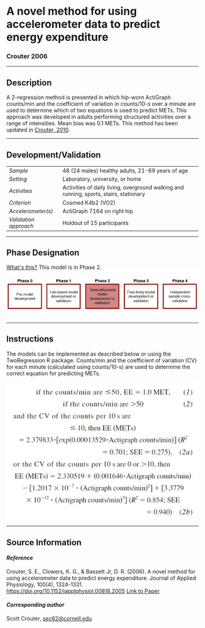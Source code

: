 # A novel method for using accelerometer data to predict energy expenditure
### Crouter 2006
---

## Description
A 2-regression method is presented in which hip-worn ActiGraph counts/min and the coefficient of variation in counts/10-s over a minute are used to determine which of two equations is used to predict METs. This approach was developed in adults performing structured activities over a range of intensities. Mean bias was 0.1 METs. This method has been updated in [Crouter, 2010](https://github.com/clevengerkimberly/AccelerometerRepository/tree/main/Crouter2010).


---

## Development/Validation

|  |  |
| ------------- | ------------- |
| *Sample*  |48 (24 males) healthy adults, 21-69 years of age |
| *Setting*  |Laboratory, university, or home |
| *Activities*  |Activities of daily living, overground walking and running, sports, stairs, stationary   |
| *Criterion* |Cosmed K4b2 (VO2)   |
| *Accelerometer(s)* |ActiGraph 7164 on right hip   |
| *Validation approach* |Holdout of 15 participants   |



---
## Phase Designation
[What's this?](https://github.com/clevengerkimberly/AccelerometerRepository/blob/a76916ebe2a6002b20cdc6ef39c889d62ce9d6ae/phase%20_images/phase.md)
This model is in Phase 2.
![image](https://github.com/clevengerkimberly/AccelerometerRepository/blob/main/phase%20_images/Phase2.JPG)

---
## Instructions
The models can be implemented as described below or using the TwoRegression R package.
Counts/min and the coefficient of variation (CV) for each minute (calculated using counts/10-s) are used to determine the correct equation for predicting METs.

![image](https://github.com/clevengerkimberly/AccelerometerRepository/blob/main/Crouter2006/Crouter2006.JPG)

---
## Source Information
#### *Reference*
Crouter, S. E., Clowers, K. G., & Bassett Jr, D. R. (2006). A novel method for using accelerometer data to predict energy expenditure. Journal of Applied Physiology, 100(4), 1324-1331. https://doi.org/10.1152/japplphysiol.00818.2005 [Link to Paper](https://github.com/clevengerkimberly/AccelerometerRepository/blob/main/Crouter2006/Crouter2006.pdf)



#### *Corresponding author*
Scott Crouter, sec62@cornell.edu
